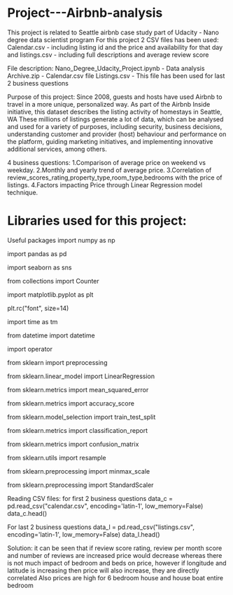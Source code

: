 # Project---Airbnb-analysis
This project is related to Seattle airbnb case study part of Udacity - Nano degree data scientist program
For this project 2 CSV files has been used:
Calendar.csv - including listing id and the price and availability for that day
and listings.csv - including full descriptions and average review score

File description:
Nano_Degree_Udacity_Project.ipynb - Data analysis
Archive.zip - Calendar.csv file
Listings.csv - This file has been used for last 2 business questions


Purpose of this project: Since 2008, guests and hosts have used Airbnb to travel in a more unique, personalized way. As part of the Airbnb Inside initiative, this dataset describes the listing activity of homestays in Seattle, WA
These millions of listings generate a lot of data, which can be analysed and used for a variety of purposes, including security, business decisions, understanding customer and provider (host) behaviour and performance on the platform, guiding marketing initiatives, and implementing innovative additional services, among others.

4 business questions:
1.Comparison of average price on weekend vs weekday.
2.Monthly and yearly trend of average price.
3.Correlation of review_scores_rating,property_type,room_type,bedrooms with the price of listings.
4.Factors impacting Price through Linear Regression model technique.

# Libraries used for this project:
Useful packages
import numpy as np

import pandas as pd

import seaborn as sns

from collections import Counter

import matplotlib.pyplot as plt 

plt.rc("font", size=14)

import time as tm

from datetime import datetime

import operator

from sklearn import preprocessing

from sklearn.linear_model import LinearRegression

from sklearn.metrics import mean_squared_error

from sklearn.metrics import accuracy_score

from sklearn.model_selection import train_test_split

from sklearn.metrics import classification_report

from sklearn.metrics import confusion_matrix

from sklearn.utils import resample

from sklearn.preprocessing import minmax_scale

from sklearn.preprocessing import StandardScaler

Reading CSV files:
for first 2 business questions 
data_c = pd.read_csv("calendar.csv", encoding='latin-1', low_memory=False)
data_c.head()

For last 2 business questions
data_l = pd.read_csv("listings.csv", encoding='latin-1', low_memory=False)
data_l.head()

Solution:
it can be seen that if review score rating, review per month score and number of reviews are increased price would decrease whereas there is not much impact of bedroom and beds on price, however if longitude and latitude is increasing then price will also increase, they are directly correlated 
Also prices are high for 6 bedroom house and house boat entire bedroom



